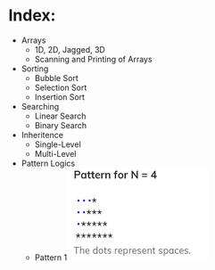 # Index:
<ul>
  <li>Arrays
   <ul>
      <li>1D, 2D, Jagged, 3D</li>
      <li>Scanning and Printing of Arrays</li>
    </ul>
  <li>Sorting
    <ul>
      <li>Bubble Sort</li>
      <li>Selection Sort</li>
      <li>Insertion Sort</li>
    </ul>
  <li>Searching
    <ul>
      <li>Linear Search</li>
      <li>Binary Search</li>
    </ul>
  <li>Inheritence
    <ul>
      <li>Single-Level</li>
      <li>Multi-Level</li>
    </ul>
    <li>Pattern Logics
      <ul>
        <li>Pattern 1<img src = "PatternLogics/imgs/Pattern1.png"></li>
      </ul>
</ul>
